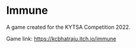 # Immune
A game created for the KYTSA Competition 2022.

Game link: https://kcbhatraju.itch.io/immune
